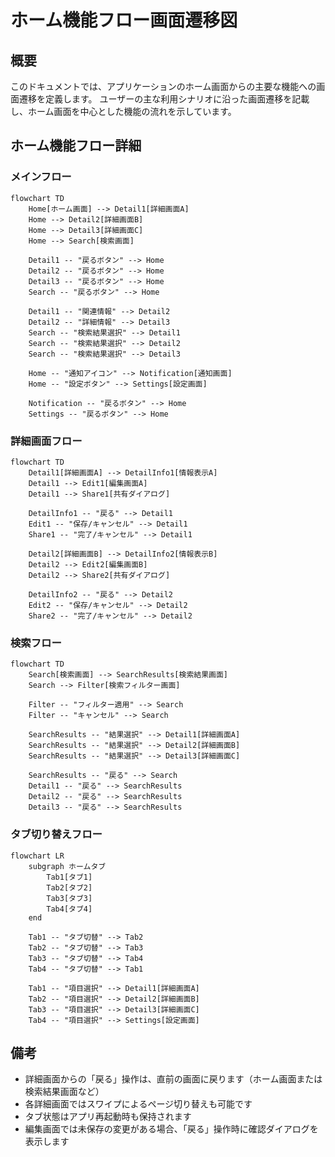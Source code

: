 # ホーム機能フロー画面遷移図

## 概要

<!--
このドキュメントでは、アプリケーションのホーム画面を起点とした主要機能への画面遷移を詳細に記載します。
ホーム画面からアクセスできる機能や、関連する画面遷移のフローを定義します。
メインの[画面遷移図](./screen_flow.md)の一部として参照されます。
-->

このドキュメントでは、アプリケーションのホーム画面からの主要な機能への画面遷移を定義します。
ユーザーの主な利用シナリオに沿った画面遷移を記載し、ホーム画面を中心とした機能の流れを示しています。

## ホーム機能フロー詳細

### メインフロー

```mermaid
flowchart TD
    Home[ホーム画面] --> Detail1[詳細画面A]
    Home --> Detail2[詳細画面B]
    Home --> Detail3[詳細画面C]
    Home --> Search[検索画面]
    
    Detail1 -- "戻るボタン" --> Home
    Detail2 -- "戻るボタン" --> Home
    Detail3 -- "戻るボタン" --> Home
    Search -- "戻るボタン" --> Home
    
    Detail1 -- "関連情報" --> Detail2
    Detail2 -- "詳細情報" --> Detail3
    Search -- "検索結果選択" --> Detail1
    Search -- "検索結果選択" --> Detail2
    Search -- "検索結果選択" --> Detail3
    
    Home -- "通知アイコン" --> Notification[通知画面]
    Home -- "設定ボタン" --> Settings[設定画面]
    
    Notification -- "戻るボタン" --> Home
    Settings -- "戻るボタン" --> Home
```

### 詳細画面フロー

```mermaid
flowchart TD
    Detail1[詳細画面A] --> DetailInfo1[情報表示A]
    Detail1 --> Edit1[編集画面A]
    Detail1 --> Share1[共有ダイアログ]
    
    DetailInfo1 -- "戻る" --> Detail1
    Edit1 -- "保存/キャンセル" --> Detail1
    Share1 -- "完了/キャンセル" --> Detail1
    
    Detail2[詳細画面B] --> DetailInfo2[情報表示B]
    Detail2 --> Edit2[編集画面B]
    Detail2 --> Share2[共有ダイアログ]
    
    DetailInfo2 -- "戻る" --> Detail2
    Edit2 -- "保存/キャンセル" --> Detail2
    Share2 -- "完了/キャンセル" --> Detail2
```

### 検索フロー

```mermaid
flowchart TD
    Search[検索画面] --> SearchResults[検索結果画面]
    Search --> Filter[検索フィルター画面]
    
    Filter -- "フィルター適用" --> Search
    Filter -- "キャンセル" --> Search
    
    SearchResults -- "結果選択" --> Detail1[詳細画面A]
    SearchResults -- "結果選択" --> Detail2[詳細画面B]
    SearchResults -- "結果選択" --> Detail3[詳細画面C]
    
    SearchResults -- "戻る" --> Search
    Detail1 -- "戻る" --> SearchResults
    Detail2 -- "戻る" --> SearchResults
    Detail3 -- "戻る" --> SearchResults
```

### タブ切り替えフロー

```mermaid
flowchart LR
    subgraph ホームタブ
        Tab1[タブ1]
        Tab2[タブ2]
        Tab3[タブ3]
        Tab4[タブ4]
    end
    
    Tab1 -- "タブ切替" --> Tab2
    Tab2 -- "タブ切替" --> Tab3
    Tab3 -- "タブ切替" --> Tab4
    Tab4 -- "タブ切替" --> Tab1
    
    Tab1 -- "項目選択" --> Detail1[詳細画面A]
    Tab2 -- "項目選択" --> Detail2[詳細画面B]
    Tab3 -- "項目選択" --> Detail3[詳細画面C]
    Tab4 -- "項目選択" --> Settings[設定画面]
```

## 備考

- 詳細画面からの「戻る」操作は、直前の画面に戻ります（ホーム画面または検索結果画面など）
- 各詳細画面ではスワイプによるページ切り替えも可能です
- タブ状態はアプリ再起動時も保持されます
- 編集画面では未保存の変更がある場合、「戻る」操作時に確認ダイアログを表示します
